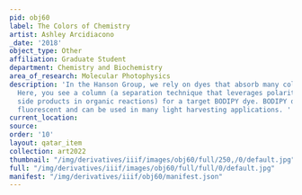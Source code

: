 ```yaml
---
pid: obj60
label: The Colors of Chemistry
artist: Ashley Arcidiacono
_date: '2018'
object_type: Other
affiliation: Graduate Student
department: Chemistry and Biochemistry
area_of_research: Molecular Photophysics
description: 'In the Hanson Group, we rely on dyes that absorb many colors of light.
  Here, you see a column (a separation technique that leverages polarity to separate
  side products in organic reactions) for a target BODIPY dye. BODIPY dyes are extremely
  fluorescent and can be used in many light harvesting applications. '
current_location: 
source: 
order: '10'
layout: qatar_item
collection: art2022
thumbnail: "/img/derivatives/iiif/images/obj60/full/250,/0/default.jpg"
full: "/img/derivatives/iiif/images/obj60/full/full/0/default.jpg"
manifest: "/img/derivatives/iiif/obj60/manifest.json"
---
```


